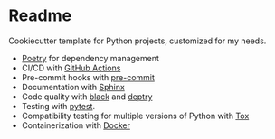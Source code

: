 # Readme

Cookiecutter template for Python projects, customized for my needs.

- [Poetry](https://python-poetry.org/) for dependency management
- CI/CD with [GitHub Actions](https://github.com/features/actions)
- Pre-commit hooks with [pre-commit](https://pre-commit.com/)
- Documentation with [Sphinx](https://www.sphinx-doc.org/en/master/)
- Code quality with [black](https://pypi.org/project/black/) and [deptry](https://github.com/fpgmaas/deptry/)
- Testing with [pytest](https://docs.pytest.org/en/7.1.x/).
- Compatibility testing for multiple versions of Python with [Tox](https://tox.wiki/en/latest/)
- Containerization with [Docker](https://www.docker.com/)
